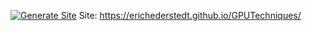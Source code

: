 [![Generate Site](https://github.com/erichederstedt/GPUTechniques/actions/workflows/main.yml/badge.svg)](https://github.com/erichederstedt/GPUTechniques/actions/workflows/main.yml)
Site: https://erichederstedt.github.io/GPUTechniques/
